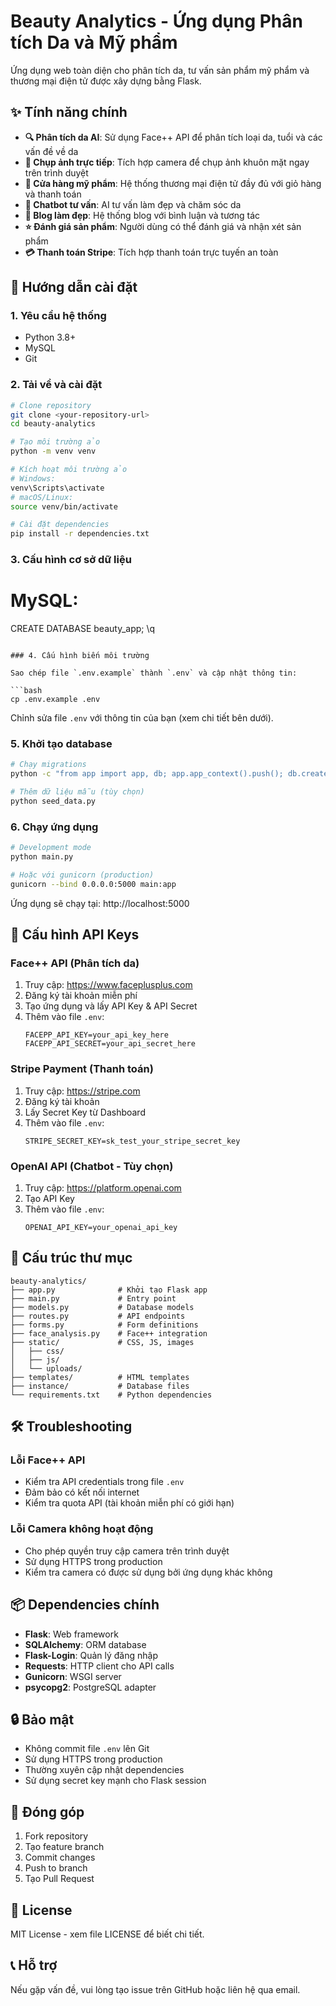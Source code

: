 # Beauty Analytics - Ứng dụng Phân tích Da và Mỹ phẩm

Ứng dụng web toàn diện cho phân tích da, tư vấn sản phẩm mỹ phẩm và thương mại điện tử được xây dựng bằng Flask.

## ✨ Tính năng chính

- **🔍 Phân tích da AI**: Sử dụng Face++ API để phân tích loại da, tuổi và các vấn đề về da
- **📸 Chụp ảnh trực tiếp**: Tích hợp camera để chụp ảnh khuôn mặt ngay trên trình duyệt
- **💄 Cửa hàng mỹ phẩm**: Hệ thống thương mại điện tử đầy đủ với giỏ hàng và thanh toán
- **💬 Chatbot tư vấn**: AI tư vấn làm đẹp và chăm sóc da
- **📝 Blog làm đẹp**: Hệ thống blog với bình luận và tương tác
- **⭐ Đánh giá sản phẩm**: Người dùng có thể đánh giá và nhận xét sản phẩm
- **💳 Thanh toán Stripe**: Tích hợp thanh toán trực tuyến an toàn

## 🚀 Hướng dẫn cài đặt

### 1. Yêu cầu hệ thống

- Python 3.8+
- MySQL
- Git

### 2. Tải về và cài đặt

```bash
# Clone repository
git clone <your-repository-url>
cd beauty-analytics

# Tạo môi trường ảo
python -m venv venv

# Kích hoạt môi trường ảo
# Windows:
venv\Scripts\activate
# macOS/Linux:
source venv/bin/activate

# Cài đặt dependencies
pip install -r dependencies.txt
```

### 3. Cấu hình cơ sở dữ liệu

# MySQL:

CREATE DATABASE beauty_app;
\q

````

### 4. Cấu hình biến môi trường

Sao chép file `.env.example` thành `.env` và cập nhật thông tin:

```bash
cp .env.example .env
````

Chỉnh sửa file `.env` với thông tin của bạn (xem chi tiết bên dưới).

### 5. Khởi tạo database

```bash
# Chạy migrations
python -c "from app import app, db; app.app_context().push(); db.create_all()"

# Thêm dữ liệu mẫu (tùy chọn)
python seed_data.py
```

### 6. Chạy ứng dụng

```bash
# Development mode
python main.py

# Hoặc với gunicorn (production)
gunicorn --bind 0.0.0.0:5000 main:app
```

Ứng dụng sẽ chạy tại: http://localhost:5000

## 🔧 Cấu hình API Keys

### Face++ API (Phân tích da)

1. Truy cập: https://www.faceplusplus.com
2. Đăng ký tài khoản miễn phí
3. Tạo ứng dụng và lấy API Key & API Secret
4. Thêm vào file `.env`:
   ```
   FACEPP_API_KEY=your_api_key_here
   FACEPP_API_SECRET=your_api_secret_here
   ```

### Stripe Payment (Thanh toán)

1. Truy cập: https://stripe.com
2. Đăng ký tài khoản
3. Lấy Secret Key từ Dashboard
4. Thêm vào file `.env`:
   ```
   STRIPE_SECRET_KEY=sk_test_your_stripe_secret_key
   ```

### OpenAI API (Chatbot - Tùy chọn)

1. Truy cập: https://platform.openai.com
2. Tạo API Key
3. Thêm vào file `.env`:
   ```
   OPENAI_API_KEY=your_openai_api_key
   ```

## 📁 Cấu trúc thư mục

```
beauty-analytics/
├── app.py              # Khởi tạo Flask app
├── main.py             # Entry point
├── models.py           # Database models
├── routes.py           # API endpoints
├── forms.py            # Form definitions
├── face_analysis.py    # Face++ integration
├── static/             # CSS, JS, images
│   ├── css/
│   ├── js/
│   └── uploads/
├── templates/          # HTML templates
├── instance/           # Database files
└── requirements.txt    # Python dependencies
```

## 🛠️ Troubleshooting

### Lỗi Face++ API

- Kiểm tra API credentials trong file `.env`
- Đảm bảo có kết nối internet
- Kiểm tra quota API (tài khoản miễn phí có giới hạn)

### Lỗi Camera không hoạt động

- Cho phép quyền truy cập camera trên trình duyệt
- Sử dụng HTTPS trong production
- Kiểm tra camera có được sử dụng bởi ứng dụng khác không

## 📦 Dependencies chính

- **Flask**: Web framework
- **SQLAlchemy**: ORM database
- **Flask-Login**: Quản lý đăng nhập
- **Requests**: HTTP client cho API calls
- **Gunicorn**: WSGI server
- **psycopg2**: PostgreSQL adapter

## 🔒 Bảo mật

- Không commit file `.env` lên Git
- Sử dụng HTTPS trong production
- Thường xuyên cập nhật dependencies
- Sử dụng secret key mạnh cho Flask session

## 🤝 Đóng góp

1. Fork repository
2. Tạo feature branch
3. Commit changes
4. Push to branch
5. Tạo Pull Request

## 📄 License

MIT License - xem file LICENSE để biết chi tiết.

## 📞 Hỗ trợ

Nếu gặp vấn đề, vui lòng tạo issue trên GitHub hoặc liên hệ qua email.
